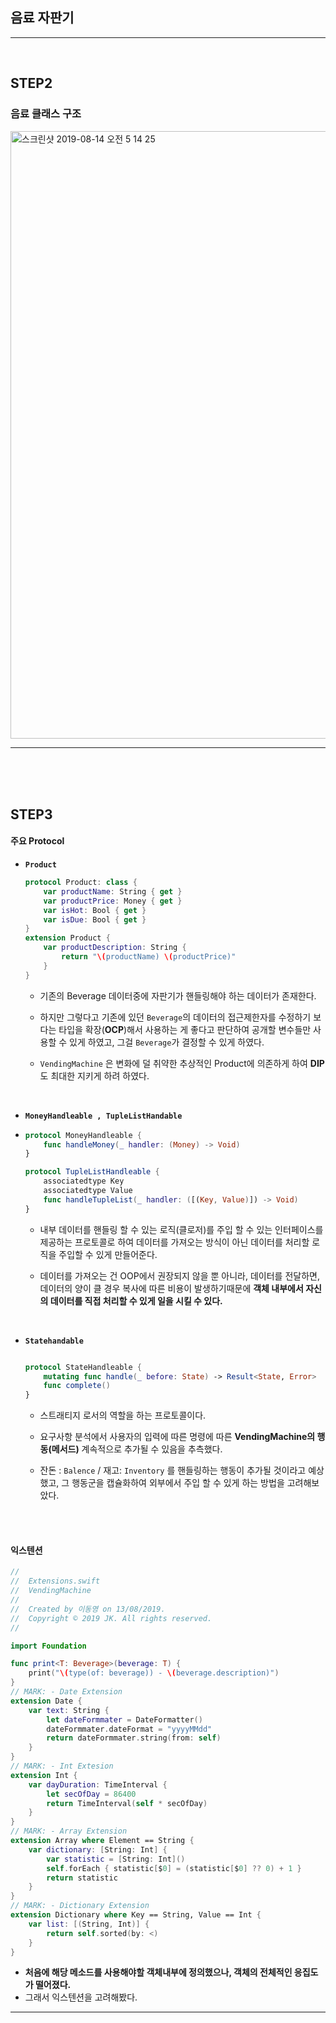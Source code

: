## 음료 자판기 

---

<br>

## STEP2

###  음료 클래스 구조

<img width="972" alt="스크린샷 2019-08-14 오전 5 14 25" src="https://user-images.githubusercontent.com/39197978/62974092-643fa880-be52-11e9-896c-d62d03785b15.png">



---

<br>

<br>

<br>

## STEP3



#### 주요 Protocol

- **`Product`**

  ```swift
  protocol Product: class {
      var productName: String { get }
      var productPrice: Money { get }
      var isHot: Bool { get }
      var isDue: Bool { get }
  }
  extension Product {
      var productDescription: String {
          return "\(productName) \(productPrice)"
      }
  }
  ```

  - 기존의 Beverage 데이터중에 자판기가 핸들링해야 하는 데이터가 존재한다.
  - 하지만 그렇다고 기존에 있던 `Beverage`의 데이터의 접근제한자를 수정하기 보다는 타입을 확장(**OCP**)해서 사용하는 게 좋다고 판단하여 공개할 변수들만 사용할 수 있게 하였고, 그걸 `Beverage`가 결정할 수 있게 하였다.

  - `VendingMachine` 은 변화에 덜 취약한 추상적인 Product에 의존하게 하여 **DIP**도 최대한 지키게 하려 하였다.

    <br>

- **`MoneyHandleable , TupleListHandable`**

- ```swift
  protocol MoneyHandleable {
      func handleMoney(_ handler: (Money) -> Void)
  }
  
  protocol TupleListHandleable {
      associatedtype Key
      associatedtype Value
      func handleTupleList(_ handler: ([(Key, Value)]) -> Void)
  }
  ```

  - 내부 데이터를 핸들링 할 수 있는 로직(클로저)를 주입 할 수 있는 인터페이스를 제공하는 프로토콜로 하여 데이터를 가져오는 방식이 아닌 데이터를 처리할 로직을 주입할 수 있게 만들어준다.

  - 데이터를 가져오는 건 OOP에서 권장되지 않을 뿐 아니라, 데이터를 전달하면, 데이터의 양이 클 경우 복사에 따른 비용이 발생하기때문에 **객체 내부에서 자신의 데이터를 직접 처리할 수 있게 일을 시킬 수 있다.** 

    <br>

- **`Statehandable`**

  ```swift
  
  protocol StateHandleable {
      mutating func handle(_ before: State) -> Result<State, Error>
      func complete()
  }
  ```

  - 스트래티지 로서의 역할을 하는 프로토콜이다.

  - 요구사항 분석에서 사용자의 입력에 따른 명령에 따른 **VendingMachine의 행동(메서드)** 계속적으로 추가될 수 있음을 추측했다.

  - 잔돈 : `Balence` / 재고: `Inventory` 를 핸들링하는 행동이 추가될 것이라고 예상했고, 그 행동군을 캡슐화하여 외부에서 주입 할 수 있게 하는 방법을 고려해보았다. 

    <br>

    <br>

    

#### 익스텐션

```swift
//
//  Extensions.swift
//  VendingMachine
//
//  Created by 이동영 on 13/08/2019.
//  Copyright © 2019 JK. All rights reserved.
//

import Foundation

func print<T: Beverage>(beverage: T) {
    print("\(type(of: beverage)) - \(beverage.description)")
}
// MARK: - Date Extension
extension Date {
    var text: String {
        let dateFormmater = DateFormatter()
        dateFormmater.dateFormat = "yyyyMMdd"
        return dateFormmater.string(from: self)
    }
}
// MARK: - Int Extesion
extension Int {
    var dayDuration: TimeInterval {
        let secOfDay = 86400
        return TimeInterval(self * secOfDay)
    }
}
// MARK: - Array Extension
extension Array where Element == String {
    var dictionary: [String: Int] {
        var statistic = [String: Int]()
        self.forEach { statistic[$0] = (statistic[$0] ?? 0) + 1 }
        return statistic
    }
}
// MARK: - Dictionary Extension
extension Dictionary where Key == String, Value == Int {
    var list: [(String, Int)] {
        return self.sorted(by: <)
    }
}
```

- **처음에 해당 메소드를 사용해야할 객체내부에 정의했으나, 객체의 전체적인 응집도가 떨어졌다.** 
- 그래서 익스텐션을 고려해봤다. 



---

